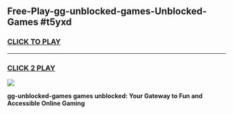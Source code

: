 
## Free-Play-gg-unblocked-games-Unblocked-Games #t5yxd
<h3>
<a href="https://news.freeplayer.one?title=gg-unblocked-games&ref=8M">CLICK TO PLAY</a></h3>
<hr>

<h3>
<a href="https://news.freeplayer.one?title=gg-unblocked-games&ref=8M">CLICK 2 PLAY</a>
  
</h3>

<a href="https://news.freeplayer.one?title=gg-unblocked-games&ref=8M"><img src="https://clearcache.store/games.png"></a>


**gg-unblocked-games games unblocked: Your Gateway to Fun and Accessible Online Gaming**
